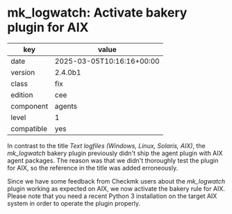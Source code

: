 [//]: # (werk v2)
# mk_logwatch: Activate bakery plugin for AIX

key        | value
---------- | ---
date       | 2025-03-05T10:16:16+00:00
version    | 2.4.0b1
class      | fix
edition    | cee
component  | agents
level      | 1
compatible | yes

In contrast to the title _Text logfiles (Windows, Linux, Solaris, AIX)_, the _mk_logwatch_ bakery plugin previously didn't ship the agent plugin with AIX agent packages.
The reason was that we didn't thoroughly test the plugin for AIX, so the reference in the title was added erroneously.

Since we have some feedback from Checkmk users about the _mk_logwatch_ plugin working as expected on AIX, we now activate the bakery rule for AIX.
Please note that you need a recent Python 3 installation on the target AIX system in order to operate the plugin properly.

